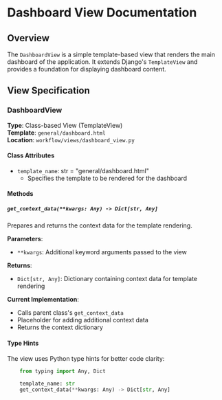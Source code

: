 # Dashboard View Documentation

## Overview
The `DashboardView` is a simple template-based view that renders the main dashboard of the application. It extends Django's `TemplateView` and provides a foundation for displaying dashboard content.

## View Specification

### DashboardView
**Type**: Class-based View (TemplateView)  
**Template**: `general/dashboard.html`  
**Location**: `workflow/views/dashboard_view.py`

#### Class Attributes
- `template_name`: str = "general/dashboard.html"
  - Specifies the template to be rendered for the dashboard

#### Methods

##### `get_context_data(**kwargs: Any) -> Dict[str, Any]`
Prepares and returns the context data for the template rendering.

**Parameters**:
- `**kwargs`: Additional keyword arguments passed to the view

**Returns**:
- `Dict[str, Any]`: Dictionary containing context data for template rendering

**Current Implementation**:
- Calls parent class's `get_context_data`
- Placeholder for adding additional context data
- Returns the context dictionary

#### Type Hints
The view uses Python type hints for better code clarity:
```python
    from typing import Any, Dict

    template_name: str
    get_context_data(**kwargs: Any) -> Dict[str, Any]
```